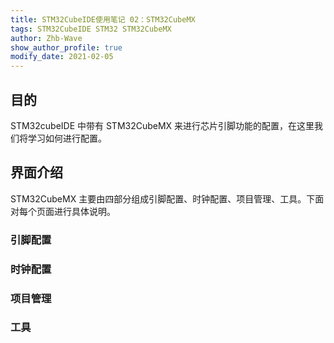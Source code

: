 ```yaml
---
title: STM32CubeIDE使用笔记 02：STM32CubeMX
tags: STM32CubeIDE STM32 STM32CubeMX
author: Zhb-Wave
show_author_profile: true
modify_date: 2021-02-05
---
```


## 目的

STM32cubeIDE 中带有 STM32CubeMX 来进行芯片引脚功能的配置，在这里我们将学习如何进行配置。

<!--more-->

## 界面介绍

STM32CubeMX 主要由四部分组成引脚配置、时钟配置、项目管理、工具。下面对每个页面进行具体说明。

### 引脚配置



### 时钟配置



### 项目管理



###  工具